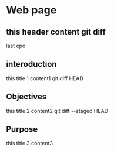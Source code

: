 # Web page
this header
content
git diff 
---
last epo

## interoduction
this title 1
content1
git diff HEAD 

## Objectives
this title 2
content2
git diff --staged HEAD

## Purpose 
this title 3
content3
